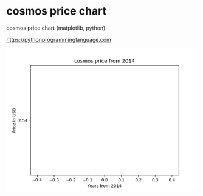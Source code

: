 # cosmos price chart 

cosmos price chart (matplotlib, python)

https://pythonprogramminglanguage.com

<img src='chart.png'>
